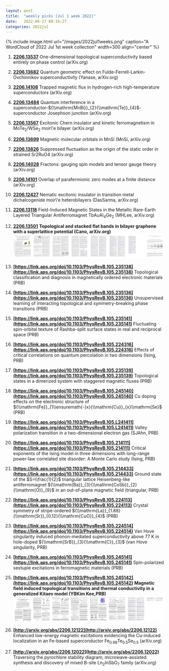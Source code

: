 ```yaml
---
layout: post
title:  "weekly picks (Jul 1 week 2022)"
date:   2022-06-27 00:16:27
categories: 2022jul
---
```


{% include image.html url="/images/2022jul1weeks.png" caption="A WordCloud of 2022 Jul 1st week collection" width=300 align="center" %}



1. **[2206.13537](http://arxiv.org/abs/2206.13537)** One-dimensional topological superconductivity based entirely on phase control (arXiv.org)

1. **[2206.13682](http://arxiv.org/abs/2206.13682)** Quantum geometric effect on Fulde-Ferrell-Larkin-Ovchinnikov superconductivity (Yanase, arXiv.org)

1. **[2206.14108](http://arxiv.org/abs/2206.14108)** Trapped magnetic flux in hydrogen-rich high-temperature superconductors (arXiv.org)

1. **[2206.13484](http://arxiv.org/abs/2206.13484)** Quantum interference in a superconductor-${\\mathrm{MnBi}}_{2}{\\mathrm{Te}}_{4}$-superconductor Josephson junction (arXiv.org)

1. **[2206.13567](http://arxiv.org/abs/2206.13567)** Excitonic Chern insulator and kinetic ferromagnetism in MoTe$_2$/WSe$_2$ moir\\'e bilayer (arXiv.org)

1. **[2206.13699](http://arxiv.org/abs/2206.13699)** Magnetic molecular orbitals in MnSi (MnSi, arXiv.org)

1. **[2206.13826](http://arxiv.org/abs/2206.13826)** Suppressed fluctuation as the origin of the static order in strained Sr2RuO4 (arXiv.org)

1. **[2206.14028](http://arxiv.org/abs/2206.14028)** Fractons: gauging spin models and tensor gauge theory (arXiv.org)

1. **[2206.14101](http://arxiv.org/abs/2206.14101)** Overlap of parafermionic zero modes at a finite distance (arXiv.org)

1. **[2206.12427](http://arxiv.org/abs/2206.12427)** Nematic excitonic insulator in transition metal dichalcogenide moir\\'e heterobilayers (DasSarma, arXiv.org)

1. **[2206.13118](http://arxiv.org/abs/2206.13118)** Field-Induced Magnetic States in the Metallic Rare-Earth Layered Triangular Antiferromagnet TbAuAl$_4$Ge$_2$ (MHLee, arXiv.org)

1. **[2206.13501](http://arxiv.org/abs/2206.13501)** **Topological and stacked flat bands in bilayer graphene with a superlattice potential (Cano, arXiv.org)** ![](/images/2206.13501.pdf.jpg)





1. **[https://link.aps.org/doi/10.1103/PhysRevB.105.235138](https://link.aps.org/doi/10.1103/PhysRevB.105.235138)** Topological classification and diagnosis in magnetically ordered electronic materials (PRB)

1. **[https://link.aps.org/doi/10.1103/PhysRevB.105.235136](https://link.aps.org/doi/10.1103/PhysRevB.105.235136)** Unsupervised learning of interacting topological and symmetry-breaking phase transitions (PRB)

1. **[https://link.aps.org/doi/10.1103/PhysRevB.105.235141](https://link.aps.org/doi/10.1103/PhysRevB.105.235141)** Fluctuating spin-orbital texture of Rashba-split surface states in real and reciprocal space (PRB)

1. **[https://link.aps.org/doi/10.1103/PhysRevB.105.224316](https://link.aps.org/doi/10.1103/PhysRevB.105.224316)** Effects of critical correlations on quantum percolation in two dimensions (Ising, PRB)

1. **[https://link.aps.org/doi/10.1103/PhysRevB.105.235139](https://link.aps.org/doi/10.1103/PhysRevB.105.235139)** Topological states in a dimerized system with staggered magnetic fluxes (PRB)

1. **[https://link.aps.org/doi/10.1103/PhysRevB.105.245140](https://link.aps.org/doi/10.1103/PhysRevB.105.245140)** Cu doping effects on the electronic structure of ${\\mathrm{Fe}}_{1\\ensuremath{-}x}{\\mathrm{Cu}}_{x}\\mathrm{Se}$ (PRB)

1. **[https://link.aps.org/doi/10.1103/PhysRevB.105.L241411](https://link.aps.org/doi/10.1103/PhysRevB.105.L241411)** Valley polarization transition in a two-dimensional electron gas (SJAhn, PRB)

1. **[https://link.aps.org/doi/10.1103/PhysRevB.105.214111](https://link.aps.org/doi/10.1103/PhysRevB.105.214111)** Critical exponents of the Ising model in three dimensions with long-range power-law correlated site disorder: A Monte Carlo study (Ising, PRB)

1. **[https://link.aps.org/doi/10.1103/PhysRevB.105.214433](https://link.aps.org/doi/10.1103/PhysRevB.105.214433)** Ground state of the $S=\\frac{1}{2}$ triangular lattice Heisenberg-like antiferromagnet ${\\mathrm{Ba}}_{3}{\\mathrm{CoSb}}_{2}{\\mathrm{O}}_{9}$ in an out-of-plane magnetic field (triangular, PRB)

1. **[https://link.aps.org/doi/10.1103/PhysRevB.105.224113](https://link.aps.org/doi/10.1103/PhysRevB.105.224113)** Crystal symmetry of stripe-ordered ${\\mathrm{La}}_{1.88}{\\mathrm{Sr}}_{0.12}{\\mathrm{CuO}}_{4}$ (PRB)

1. **[https://link.aps.org/doi/10.1103/PhysRevB.105.224514](https://link.aps.org/doi/10.1103/PhysRevB.105.224514)** Van Hove singularity induced phonon-mediated superconductivity above 77 K in hole-doped ${\\mathrm{SrB}}_{3}{\\mathrm{C}}_{3}$ (van Hove singularity, PRB)

1. **[https://link.aps.org/doi/10.1103/PhysRevB.105.245141](https://link.aps.org/doi/10.1103/PhysRevB.105.245141)** Spin-polarized sextuple excitations in ferromagnetic materials (PRB)

1. **[https://link.aps.org/doi/10.1103/PhysRevB.105.245142](https://link.aps.org/doi/10.1103/PhysRevB.105.245142)** **Magnetic field induced topological transitions and thermal conductivity in a generalized Kitaev model (YBKim Kee,PRB)** ![](/images/PhysRevB.105.245142.pdf.jpg)



1. **[http://arxiv.org/abs/2206.12122](http://arxiv.org/abs/2206.12122)** Enhanced low-energy magnetic excitations evidencing the Cu-induced localization in an Fe-based superconductor Fe$_{0.98}$Te$_{0.5}$Se$_{0.5}$ (arXiv.org)

1. **[http://arxiv.org/abs/2206.12022](http://arxiv.org/abs/2206.12022)** Traversing the pyrochlore stability diagram; microwave-assisted synthesis and discovery of mixed B-site Ln$_2$InSbO$_7$ family (arXiv.org)
